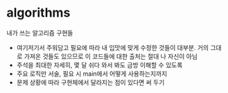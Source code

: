 # algorithms
내가 쓰는 알고리즘 구현들

- 여기저기서 주워담고 필요에 따라 내 입맛에 맞게 수정한 것들이 대부분. 거의 그대로 가져온 것들도 있으므로 이 코드들에 대한 출처는 절대 나 자신이 아님
- 주석을 최대한 자세히, 몇 달 쉬다 와서 봐도 금방 이해할 수 있도록
- 주요 로직만 서술, 필요 시 main에서 어떻게 사용하는지까지
- 문제 상황에 따라 구현체에서 달라지는 점이 있다면 써 두기
